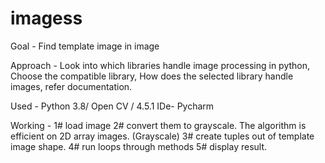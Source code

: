 # imagess
Goal - Find template image in image

Approach - 
Look into which libraries handle image processing in python, 
Choose the compatible library, How does the selected library handle images, refer documentation.



Used - Python 3.8/ Open CV / 4.5.1
IDe- Pycharm

Working - 
1# load image
2# convert them to grayscale. The algorithm is efficient on 2D array images. (Grayscale)
3# create tuples out of template image shape.
4# run loops through methods
5# display result.
